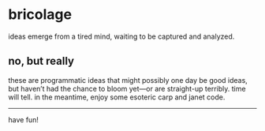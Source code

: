 # bricolage

ideas emerge from a tired mind, waiting to be captured and analyzed.

## no, but really

these are programmatic ideas that might possibly one day be good ideas, but
haven’t had the chance to bloom yet—or are straight-up terribly. time will
tell. in the meantime, enjoy some esoteric carp and janet code.

<hr/>

have fun!
